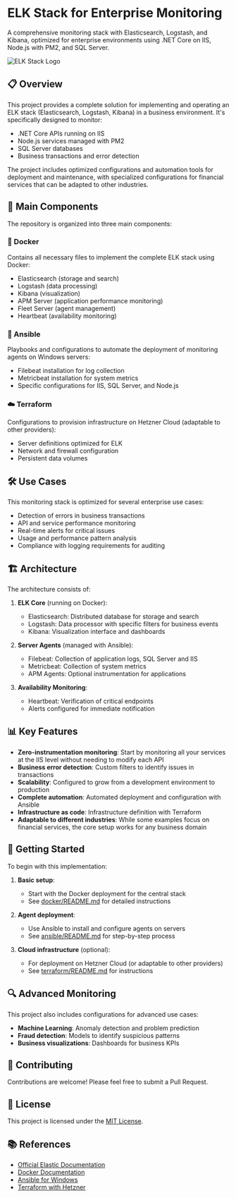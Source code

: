 # ELK Stack for Enterprise Monitoring

A comprehensive monitoring stack with Elasticsearch, Logstash, and Kibana, optimized for enterprise environments using .NET Core on IIS, Node.js with PM2, and SQL Server.

![ELK Stack Logo](https://www.elastic.co/static-res/images/elastic-logo-200.png)

## 📋 Overview

This project provides a complete solution for implementing and operating an ELK stack (Elasticsearch, Logstash, Kibana) in a business environment. It's specifically designed to monitor:

- .NET Core APIs running on IIS
- Node.js services managed with PM2
- SQL Server databases
- Business transactions and error detection

The project includes optimized configurations and automation tools for deployment and maintenance, with specialized configurations for financial services that can be adapted to other industries.

## 🚀 Main Components

The repository is organized into three main components:

### 🐳 Docker

Contains all necessary files to implement the complete ELK stack using Docker:

- Elasticsearch (storage and search)
- Logstash (data processing)
- Kibana (visualization)
- APM Server (application performance monitoring)
- Fleet Server (agent management)
- Heartbeat (availability monitoring)

### 🤖 Ansible

Playbooks and configurations to automate the deployment of monitoring agents on Windows servers:

- Filebeat installation for log collection
- Metricbeat installation for system metrics
- Specific configurations for IIS, SQL Server, and Node.js

### ☁️ Terraform

Configurations to provision infrastructure on Hetzner Cloud (adaptable to other providers):

- Server definitions optimized for ELK
- Network and firewall configuration
- Persistent data volumes

## 🛠️ Use Cases

This monitoring stack is optimized for several enterprise use cases:

- Detection of errors in business transactions
- API and service performance monitoring
- Real-time alerts for critical issues
- Usage and performance pattern analysis
- Compliance with logging requirements for auditing

## 🏗️ Architecture

The architecture consists of:

1. **ELK Core** (running on Docker):
   - Elasticsearch: Distributed database for storage and search
   - Logstash: Data processor with specific filters for business events
   - Kibana: Visualization interface and dashboards

2. **Server Agents** (managed with Ansible):
   - Filebeat: Collection of application logs, SQL Server and IIS
   - Metricbeat: Collection of system metrics
   - APM Agents: Optional instrumentation for applications

3. **Availability Monitoring**:
   - Heartbeat: Verification of critical endpoints
   - Alerts configured for immediate notification

## 📊 Key Features

- **Zero-instrumentation monitoring**: Start by monitoring all your services at the IIS level without needing to modify each API
- **Business error detection**: Custom filters to identify issues in transactions
- **Scalability**: Configured to grow from a development environment to production
- **Complete automation**: Automated deployment and configuration with Ansible
- **Infrastructure as code**: Infrastructure definition with Terraform
- **Adaptable to different industries**: While some examples focus on financial services, the core setup works for any business domain

## 🚦 Getting Started

To begin with this implementation:

1. **Basic setup**: 
   - Start with the Docker deployment for the central stack
   - See [docker/README.md](docker/README.md) for detailed instructions

2. **Agent deployment**:
   - Use Ansible to install and configure agents on servers
   - See [ansible/README.md](ansible/README.md) for step-by-step process

3. **Cloud infrastructure** (optional):
   - For deployment on Hetzner Cloud (or adaptable to other providers)
   - See [terraform/README.md](terraform/README.md) for instructions

## 🔍 Advanced Monitoring

This project also includes configurations for advanced use cases:

- **Machine Learning**: Anomaly detection and problem prediction
- **Fraud detection**: Models to identify suspicious patterns
- **Business visualizations**: Dashboards for business KPIs

## 🤝 Contributing

Contributions are welcome! Please feel free to submit a Pull Request.

## 📜 License

This project is licensed under the [MIT License](LICENSE).

## 📚 References

- [Official Elastic Documentation](https://www.elastic.co/guide/index.html)
- [Docker Documentation](https://docs.docker.com/)
- [Ansible for Windows](https://docs.ansible.com/ansible/latest/user_guide/windows_usage.html)
- [Terraform with Hetzner](https://registry.terraform.io/providers/hetznercloud/hcloud/latest/docs)